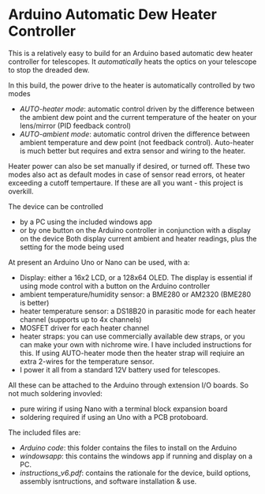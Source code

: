 # Arduino Automatic Dew Heater Controller
This is a relatively easy to build for an Arduino based automatic dew heater controller for telescopes. It *automatically* heats the optics on your telescope to stop the dreaded dew.

In this build, the power drive to the heater is automatically controlled by two modes
- *AUTO-heater mode*: automatic control driven by the difference between the ambient dew point and the current temperature of the heater on your lens/mirror (PID feedback control)
- *AUTO-ambient mode*: automatic control driven the difference between ambient temperature and dew point (not feedback control).
Auto-heater is much better but requires and extra sensor and wiring to the heater.

Heater power can also be set manually if desired, or turned off. These two modes also act as default modes in case of sensor read errors, ot heater exceeding a cutoff tempertaure. If these are all you want - this project is overkill.

The device can be controlled
- by a PC using the included windows app
- or by one button on the Arduino controller in conjunction with a display on the device
Both display current ambient and heater readings, plus the setting for the mode being used

At present an Arduino Uno or Nano can be used, with a:
- Display: either a 16x2 LCD, or a 128x64 OLED. The display is essential if using mode control with a button on the Arduino controller
- ambient temperature/humidity sensor: a BME280 or AM2320 (BME280 is better)
- heater temperature sensor: a DS18B20 in parasitic mode for each heater channel (supports up to 4x channels)
- MOSFET driver for each heater channel
- heater straps: you can use commercially available dew straps, or you can make your own with nichrome wire. I have included instructions for this. If using AUTO-heater mode then the heater strap will reqiuire an extra 2-wires for the temperature sensor.
- I power it all from a standard 12V battery used for telescopes.

All these can be attached to the Arduino through extension I/O boards. So not much soldering invovled:
- pure wiring if using Nano with a terminal block expansion board
- soldering required if using an Uno with a PCB protoboard.

The included files are:
- *Arduino code*: this folder contains the files to install on the Arduino
- *windowsapp*: this contains the windows app if running and display on a PC.
- *instructions_v6.pdf*: contains the rationale for the device, build options, assembly isntructions, and software installation & use.

